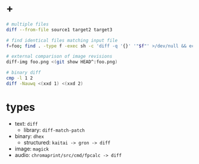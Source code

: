 # +

```bash
# multiple files
diff --from-file source1 target2 target3

# find identical files matching input file
f=foo; find . -type f -exec sh -c 'diff -q '{}' '"$f"' >/dev/null && echo '{} \;

# external comparison of image revisions
diff-img foo.png <(git show HEAD^:foo.png)

# binary diff
cmp -l 1 2
diff -Nauwq <(xxd 1) <(xxd 2)
```

# types

- text: `diff`
    - library: `diff-match-patch`
- binary: `dhex`
    - structured: `kaitai -> gron -> diff`
- image: `magick`
- audio: `chromaprint/src/cmd/fpcalc -> diff`
